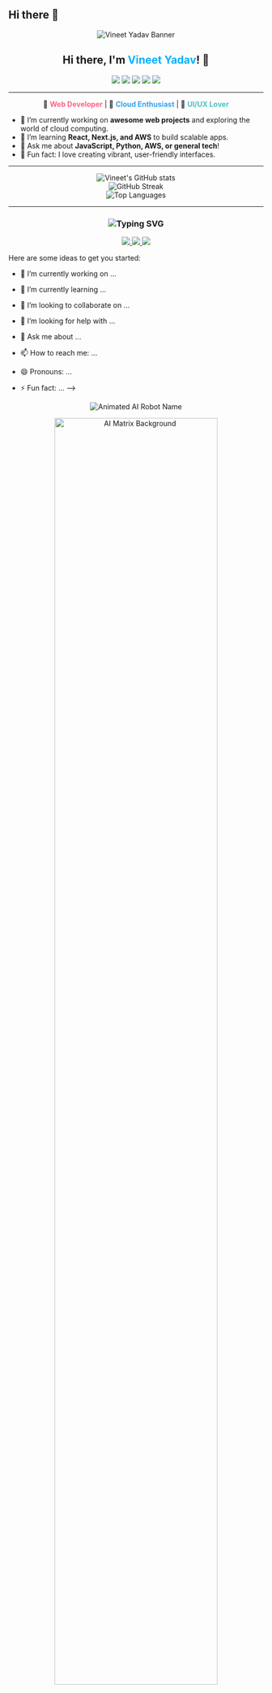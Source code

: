 ## Hi there 👋

<!--
**Vineet3693/Vineet3693** is a ✨ _special_ ✨ repository because its `README.md` (this file) appears on your GitHub profile.
<!-- Colorful SVG Banner -->
<p align="center">
  <img src="https://svg-banners.vercel.app/api?type=rainbow&text1=Vineet%20Yadav%20👋&width=900&height=200" alt="Vineet Yadav Banner"/>
</p>

<h2 align="center">Hi there, I'm <span style="color: rgb(0, 176, 255);">Vineet Yadav</span>! 🚀</h2>

<p align="center">
  <img src="https://img.shields.io/badge/Code-JavaScript-informational?style=flat&logo=javascript&color=F7DF1E"/>
  <img src="https://img.shields.io/badge/Code-Python-informational?style=flat&logo=python&color=3776AB"/>
  <img src="https://img.shields.io/badge/Framework-React-informational?style=flat&logo=react&color=61DAFB"/>
  <img src="https://img.shields.io/badge/Cloud-AWS-informational?style=flat&logo=amazon-aws&color=232F3E"/>
  <img src="https://img.shields.io/badge/Tool-Git-informational?style=flat&logo=git&color=F05032"/>
</p>

---

<!-- About Me Section with emoji and color accents -->
<div align="center">

🌟 <strong style="color:rgb(255, 99, 132);">Web Developer</strong> | 🚀 <strong style="color:rgb(54, 162, 235);">Cloud Enthusiast</strong> | 🎨 <strong style="color:rgb(75, 192, 192);">UI/UX Lover</strong>

</div>

- 🔭 I’m currently working on **awesome web projects** and exploring the world of cloud computing.
- 🌱 I’m learning **React, Next.js, and AWS** to build scalable apps.
- 💬 Ask me about **JavaScript, Python, AWS, or general tech**!
- 🎉 Fun fact: I love creating vibrant, user-friendly interfaces.

---

<!-- Stats and Contact with color themes -->
<p align="center">
  <img src="https://github-readme-stats.vercel.app/api?username=Vineet3693&show_icons=true&theme=radical" alt="Vineet's GitHub stats"/>
  <br>
  <img src="https://github-readme-streak-stats.herokuapp.com/?user=Vineet3693&theme=highcontrast" alt="GitHub Streak"/>
  <br>
  <img src="https://github-readme-stats.vercel.app/api/top-langs/?username=Vineet3693&layout=compact&theme=tokyonight" alt="Top Languages"/>
</p>

---

<h3 align="center">
  <img src="https://readme-typing-svg.herokuapp.com?font=Fira+Code&weight=700&size=24&duration=4000&pause=500&color=FF61A6&background=00000000&center=true&vCenter=true&width=700&lines=Let's+Connect!;Open+to+collaboration+%F0%9F%92%A1;Always+learning+and+building!+%F0%9F%9A%80" alt="Typing SVG" />
</h3>

<p align="center">
  <a href="mailto:your@email.com">
    <img src="https://img.shields.io/badge/Email-D14836?style=flat&logo=gmail&logoColor=white"/>
  </a>
  <a href="https://linkedin.com/in/yourprofile">
    <img src="https://img.shields.io/badge/LinkedIn-0077B5?style=flat&logo=linkedin&logoColor=white"/>
  </a>
  <a href="https://twitter.com/yourhandle">
    <img src="https://img.shields.io/badge/Twitter-1DA1F2?style=flat&logo=twitter&logoColor=white"/>
  </a>
</p>

<!-- Add more SVGs, GIFs, or custom sections as you like for even more color! -->

Here are some ideas to get you started:

- 🔭 I’m currently working on ...
- 🌱 I’m currently learning ...
- 👯 I’m looking to collaborate on ...
- 🤔 I’m looking for help with ...
- 💬 Ask me about ...
- 📫 How to reach me: ...
- 😄 Pronouns: ...
- ⚡ Fun fact: ...
-->




  <!-- Animated AI Robot Name Banner (SVG + emoji) -->
<p align="center">
  <img src="https://readme-typing-svg.herokuapp.com?font=Fira+Code&weight=700&size=36&duration=3500&pause=1000&color=00FFB9&background=1A1A1AFF&center=true&vCenter=true&width=700&lines=🤖+Vineet+Gupta+%7C+AI+Walker+Bot;Data+Science+%7C+AI+%7C+Bot+Creator+🚀" alt="Animated AI Robot Name">
</p>

<!-- SVG "matrix" background effect -->
<p align="center">
  <img src="https://raw.githubusercontent.com/Vineet3693/Vineet3693/main/assets/matrix-bg.svg" width="80%" alt="AI Matrix Background">
</p>

---

<div align="center">

👾 <strong style="color:#00ffb9;">AI/ML Engineer</strong> | 📊 <strong style="color:#ffd600;">Data Scientist</strong> | 🤖 <strong style="color:#74b9ff;">Bot Creator</strong>

</div>

---

### 👋 About Me

- 🤖 Building intelligent bots and AI-powered applications.
- 📊 Working on real-world data science projects: NLP, machine learning, and deep learning.
- 💡 Passionate about AI, automation, and making data talk.
- 🧠 Currently exploring generative AI and conversational agents.
- 🌈 Always up for a challenge, hackathons, and open-source collaboration!

---

### 🚀 Tech Stack & Tools

<p align="center">
  <img src="https://img.shields.io/badge/Python-3776AB?style=for-the-badge&logo=python&logoColor=white"/>
  <img src="https://img.shields.io/badge/TensorFlow-FF6F00?style=for-the-badge&logo=tensorflow&logoColor=white"/>
  <img src="https://img.shields.io/badge/PyTorch-EE4C2C?style=for-the-badge&logo=pytorch&logoColor=white"/>
  <img src="https://img.shields.io/badge/Scikit--Learn-F7931E?style=for-the-badge&logo=scikit-learn&logoColor=white"/>
  <img src="https://img.shields.io/badge/Pandas-150458?style=for-the-badge&logo=pandas&logoColor=white"/>
  <img src="https://img.shields.io/badge/Jupyter-F37626?style=for-the-badge&logo=jupyter&logoColor=white"/>
  <img src="https://img.shields.io/badge/OpenAI-412991?style=for-the-badge&logo=openai&logoColor=white"/>
  <img src="https://img.shields.io/badge/AWS-232F3E?style=for-the-badge&logo=amazon-aws&logoColor=white"/>
  <img src="https://img.shields.io/badge/GitHub_Actions-2088FF?style=for-the-badge&logo=github-actions&logoColor=white"/>
</p>

---

### 🧑‍💻 Interacting With AI Bots

- 🌐 Creating chatbots and virtual assistants using state-of-the-art NLP models.
- 🤝 Integrating AI bots with web apps and APIs for real-time data interaction.
- 🤩 Exploring how AI can automate and enhance daily workflows.

---

### 📈 GitHub Stats

<p align="center">
  <img src="https://github-readme-stats.vercel.app/api?username=Vineet3693&show_icons=true&theme=radical"/>
  <img src="https://github-readme-streak-stats.herokuapp.com/?user=Vineet3693&theme=highcontrast"/>
  <img src="https://github-readme-stats.vercel.app/api/top-langs/?username=Vineet3693&layout=compact&theme=tokyonight"/>
</p>

---

<h3 align="center">
  <img src="https://readme-typing-svg.herokuapp.com?font=Fira+Code&weight=700&size=24&duration=4000&pause=500&color=00FFB9&background=1A1A1A00&center=true&vCenter=true&width=700&lines=Let's+Connect!;Building+the+future+with+AI+%F0%9F%A4%96;Open+to+collaborations+%F0%9F%92%A1" alt="Typing SVG" />
</h3>

<p align="center">
  <a href="mailto:your@email.com">
    <img src="https://img.shields.io/badge/Email-D14836?style=for-the-badge&logo=gmail&logoColor=white"/>
  </a>
  <a href="https://linkedin.com/in/yourprofile">
    <img src="https://img.shields.io/badge/LinkedIn-0077B5?style=for-the-badge&logo=linkedin&logoColor=white"/>
  </a>
  <a href="https://twitter.com/yourhandle">
    <img src="https://img.shields.io/badge/Twitter-1DA1F2?style=for-the-badge&logo=twitter&logoColor=white"/>
  </a>
</p>

---

<!-- Optional: Custom AI Matrix SVG background (save as assets/matrix-bg.svg in your repo) -->
<!--
<details>
<summary>Click to see the AI Matrix Background SVG code (save as matrix-bg.svg)</summary>

```svg
<svg width="1200" height="240" xmlns="http://www.w3.org/2000/svg">
  <rect width="1200" height="240" fill="#1A1A1A"/>
  <text x="25" y="60" font-size="48" fill="#00ffb9" font-family="monospace" opacity="0.3">101100101 AI . DATA . BOT 01101001</text>
  <text x="25" y="120" font-size="48" fill="#ffd600" font-family="monospace" opacity="0.3">🤖 👾 🧠 01101100 10010101 🤖 👾 🧠</text>
  <text x="25" y="180" font-size="48" fill="#74b9ff" font-family="monospace" opacity="0.3">DATA x AI x BOT x 01010101</text>
</svg>
```
</details>
-->

<!-- Replace contact info and links with your real info! -->

